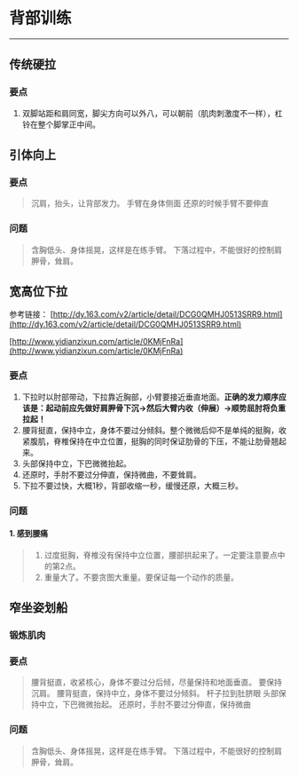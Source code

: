 # 背部训练
------------

## 传统硬拉

### 要点

1. 双脚站距和肩同宽，脚尖方向可以外八，可以朝前（肌肉刺激度不一样），杠铃在整个脚掌正中间。

## 引体向上
### 要点
> 沉肩，抬头，让背部发力。
> 手臂在身体侧面
> 还原的时候手臂不要伸直

### 问题
> 含胸低头、身体摇晃，这样是在练手臂。
> 下落过程中，不能很好的控制肩胛骨，耸肩。


## 宽高位下拉
参考链接：
[http://dy.163.com/v2/article/detail/DCG0QMHJ0513SRR9.html](http://dy.163.com/v2/article/detail/DCG0QMHJ0513SRR9.html)

[http://www.yidianzixun.com/article/0KMjFnRa](http://www.yidianzixun.com/article/0KMjFnRa)



### 要点
1. 下拉时以肘部带动，下拉靠近胸部，小臂要接近垂直地面。**正确的发力顺序应该是：起动前应先做好肩胛骨下沉→然后大臂内收（伸展）→顺势屈肘将负重拉起！**
2. 腰背挺直，保持中立，身体不要过分倾斜。整个微微后仰不是单纯的挺胸，收紧腹肌，脊椎保持在中立位置，挺胸的同时保证肋骨的下压，不能让肋骨翘起来。
3. 头部保持中立，下巴微微抬起。
4. 还原时，手肘不要过分伸直，保持微曲，不要耸肩。
5. 下拉不要过快，大概1秒，背部收缩一秒，缓慢还原，大概三秒。

### 问题
#### 1. 感到腰痛
> 1. 过度挺胸，脊椎没有保持中立位置，腰部拱起来了。一定要注意要点中的第2点。
> 2. 重量大了。不要贪图大重量。要保证每一个动作的质量。


## 窄坐姿划船

### 锻炼肌肉
### 要点
> 腰背挺直，收紧核心，身体不要过分后倾，尽量保持和地面垂直。
> 要保持沉肩。
> 腰背挺直，保持中立，身体不要过分倾斜。
> 杆子拉到肚脐眼
> 头部保持中立，下巴微微抬起。
> 还原时，手肘不要过分伸直，保持微曲


### 问题
> 含胸低头、身体摇晃，这样是在练手臂。 
> 下落过程中，不能很好的控制肩胛骨，耸肩。

